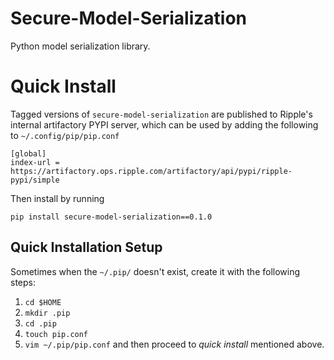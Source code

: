 # Secure-Model-Serialization
Python model serialization library.


# Quick Install

Tagged versions of `secure-model-serialization` are published to Ripple's internal artifactory PYPI
server, which can be used by adding the following to `~/.config/pip/pip.conf`

```
[global]
index-url = https://artifactory.ops.ripple.com/artifactory/api/pypi/ripple-pypi/simple
```
Then install by running

```
pip install secure-model-serialization==0.1.0
```

## Quick Installation Setup

Sometimes when the `~/.pip/` doesn't exist, create it with the following steps:
1. `cd $HOME`
2. `mkdir .pip`
3. `cd .pip`
4. `touch pip.conf`
5. `vim ~/.pip/pip.conf` and then proceed to _quick install_ mentioned above.